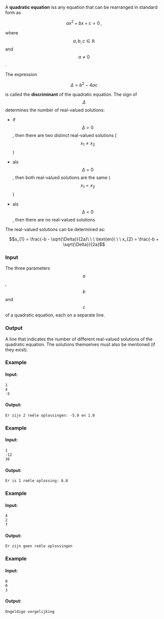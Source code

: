 A **quadratic equation** iss any equation that can be rearranged in standard form as 

$$ax^2 + bx + c = 0\,,$$

where $$a, b, c \in \mathbb{R}$$ and $$a \neq 0$$.

The expression

$$\Delta = b^2 - 4ac$$

is called the **discriminant** of the quadratic equation. The sign of $$\Delta$$ determines the number of real-valued solutions:

- if $$\Delta > 0$$, then there are two distinct real-valued solutions ($$x_1 \neq x_2$$)

- als $$\Delta = 0$$, then both real-valued solutions are the same ($$x_1 = x_2$$)

- als $$\Delta < 0$$, then there are no real-valued solutions

The real-valued solutions can be determined as:
 
$$x_{1} = \frac{-b - \sqrt{\Delta}}{2a}\ \ \ \text{en}\ \ \ x_{2} = \frac{-b + \sqrt{\Delta}}{2a}$$

### Input

The three parameters $$a$$, $$b$$ and $$c$$ of a quadratic equation, each on a separate line.

### Output

A line that indicates the number of different real-valued solutions of the quadratic equation. The solutions themselves must also be mentioned (if they exist).

### Example

#### Input:

```
1
4
-5
```

#### Output:

```
Er zijn 2 reële oplossingen: -5.0 en 1.0
```

### Example

#### Input:

```
1
-12
36
```

#### Output:

```
Er is 1 reële oplossing: 6.0
```

### Example

#### Input:

```
4
2
7
```

#### Output:

```
Er zijn geen reële oplossingen
```

### Example

#### Input:

```
0
0
3
```

#### Output:

```
Ongeldige vergelijking
```
